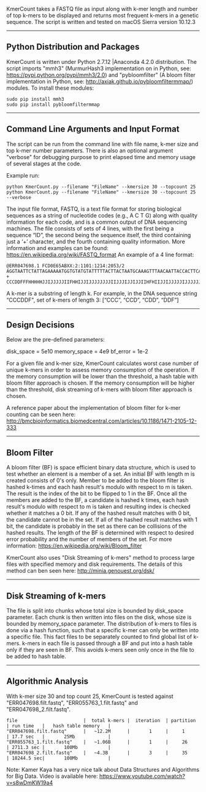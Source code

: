 KmerCount takes a FASTQ file as input along with k-mer length and number of top k-mers to be displayed and returns
most frequent k-mers in a genetic sequence. The script is written and tested on macOS Sierra version 10.12.3

--------------------------------
Python Distribution and Packages
--------------------------------
KmerCount is written under Python 2.7.12 |Anaconda 4.2.0 distribution. The script imports "mmh3" (MurmurHash3 implementation
on in Python, see: https://pypi.python.org/pypi/mmh3/2.0) and "pybloomfilter" (A bloom filter implementation in Python, 
see: http://axiak.github.io/pybloomfiltermmap/) modules. To install these modules:

    sudo pip install mmh3
    sudo pip install pybloomfiltermmap

---------------------------------------
Command Line Arguments and Input Format
---------------------------------------
The script can be run from the command line with file name, k-mer size and top k-mer number parameters. There is also an
optional argument "verbose" for debugging purpose to print elapsed time and memory usage of several stages at the code.

Example run:

    python KmerCount.py --filename "FileName" --kmersize 30 --topcount 25
    python KmerCount.py --filename "FileName" --kmersize 30 --topcount 25 --verbose

The input file format, FASTQ, is a text file format for storing biological sequences as a string of nucleotide codes
(e.g., A C T G) along with quality information for each code, and is a common output of DNA sequencing machines. The
file consists of sets of 4 lines, with the first being a sequence “ID”, the second being the sequence itself, the third
containing just a ‘+’ character, and the fourth containing quality information. More information and examples can be found:
https://en.wikipedia.org/wiki/FASTQ_format
An example of a 4 line format:

    @ERR047698.1 FCD0E65ABXX:2:1101:1214:2053/2
    AGGTAATTCTATTAGAAAAATGGTGTATGTATTTTTACTTACTAATGCAAAGTTTAACAATTACCACTTCATGTATTAAAAGATACTAAC
    +
    CCCDDFFFHHHHHJJIJJJJJIIFHHIJJIJJJJJJJJIIJJJIJJIJJIIHFHIIJJIJJJJJIJJJJJJJJHIJJJJJJJIIJJHHGH

A k-mer is a substring of length k. For example, in the DNA sequence string “CCCDDF", set of k-mers of length 3: 
[“CCC”, “CCD”, “CDD”, “DDF”]

----------------
Design Decisions
----------------

Below are the pre-defined parameters:

disk_space = 5e10
memory_space = 4e9
bf_error = 1e-2

For a given file and k-mer size, KmerCount calculates worst case number of unique k-mers in order to assess memory
consumption of the operation. If the memory consumption will be lower than the threshold, a hash table with bloom filter approach
is chosen. If the memory consumption will be higher than the threshold, disk streaming of k-mers with bloom filter approach
is chosen.

A reference paper about the implementation of bloom filter for k-mer counting can be seen here:
http://bmcbioinformatics.biomedcentral.com/articles/10.1186/1471-2105-12-333

------------
Bloom Filter
------------
A bloom filter (BF) is space efficient binary data structure, which is used to test whether an element is a member of a set.
An initial BF with length m is created consists of 0's only. Member to be added to the bloom filter is hashed k-times
and each hash result's modulo with respect to m is taken. The result is the index of the bit to be flipped to 1 in the BF.
Once all the members are added to the BF, a candidate is hashed k times, each hash result's modulo with respect to m is
taken and resulting index is checked whether it matches a 0 bit. If any of the hashed result matches with 0 bit,
the candidate cannot be in the set. If all of the hashed result matches with 1 bit, the candidate is probably in the set
as there can be collisions of the hashed results. The length of the BF is determined with respect to desired
error probability and the number of members of the set. For more information: https://en.wikipedia.org/wiki/Bloom_filter

KmerCount also uses "Disk Streaming of k-mers" method to process large files with specified memory and disk requirements.
The details of this method can ben seen here:
http://minia.genouest.org/dsk/

------------------------
Disk Streaming of k-mers
------------------------
The file is split into chunks whose total size is bounded by disk_space parameter. Each chunk is then written into files
on the disk, whose size is bounded by memory_space parameter. The distribution of k-mers to files is done via a hash function,
such that a specific k-mer can only be written into a specific file. This fact files to be separately counted to find
global list of k-mers. k-mers in each file is passed through a BF and put into a hash table only if they are seen in BF.
This avoids k-mers seen only once in the file to be added to hash table.

--------------------
Algorithmic Analysis
--------------------
With k-mer size 30 and top count 25, KmerCount is tested against "ERR047698.filt.fastq", "ERR055763_1.filt.fastq" and
"ERR047698_2.filt.fastq".

    file                        |  total k-mers |  iteration  | partition   | run time   |   hash table memory   |
    "ERR047698.filt.fastq"      |   ~12.2M      |       1     |     1       | 17.7 sec   |       25Mb            |
    "ERR055763_1.filt.fastq"    |   ~1.06B      |       1     |     26      | 2711.3 sec |       100Mb           |
    "ERR047698_2.filt.fastq"    |   ~4.3B       |       3     |     35      | 18244.5 sec|       100Mb           |

Note: Kamer Kaya has a very nice talk about Data Structures and Algorithms for Big Data. Video is available here:
https://www.youtube.com/watch?v=s8wDmKW19a4


